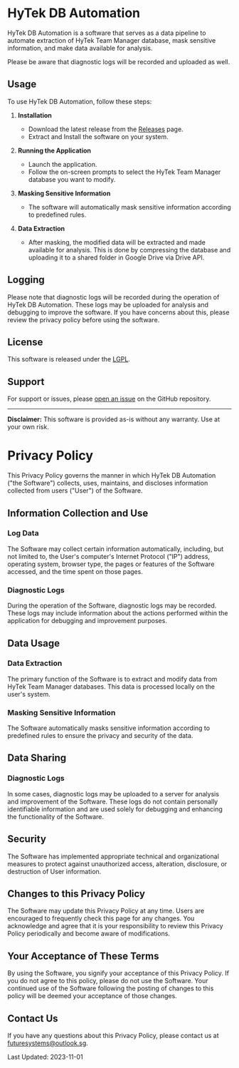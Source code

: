 # HyTek DB Automation

HyTek DB Automation is a software that serves as a data pipeline to automate extraction of HyTek Team Manager database, mask sensitive information, and make data available for analysis.

Please be aware that diagnostic logs will be recorded and uploaded as well.

## Usage

To use HyTek DB Automation, follow these steps:

1. **Installation**
   - Download the latest release from the [Releases](https://github.com/FutureSystems2023/HyTek-DB-Modifier/releases) page.
   - Extract and Install the software on your system.

2. **Running the Application**
   - Launch the application.
   - Follow the on-screen prompts to select the HyTek Team Manager database you want to modify.

3. **Masking Sensitive Information**
   - The software will automatically mask sensitive information according to predefined rules.

4. **Data Extraction**
   - After masking, the modified data will be extracted and made available for analysis. This is done by compressing the database and uploading it to a shared folder in Google Drive via Drive API.

## Logging

Please note that diagnostic logs will be recorded during the operation of HyTek DB Automation. These logs may be uploaded for analysis and debugging to improve the software. If you have concerns about this, please review the privacy policy before using the software.

## License

This software is released under the [LGPL](LICENSE).

## Support

For support or issues, please [open an issue](https://github.com/your-repo/hytek-db-modifier/issues) on the GitHub repository.

---

**Disclaimer:** This software is provided as-is without any warranty. Use at your own risk.


# Privacy Policy

This Privacy Policy governs the manner in which HyTek DB Automation ("the Software") collects, uses, maintains, and discloses information collected from users ("User") of the Software.

## Information Collection and Use

### Log Data

The Software may collect certain information automatically, including, but not limited to, the User's computer's Internet Protocol ("IP") address, operating system, browser type, the pages or features of the Software accessed, and the time spent on those pages.

### Diagnostic Logs

During the operation of the Software, diagnostic logs may be recorded. These logs may include information about the actions performed within the application for debugging and improvement purposes.

## Data Usage

### Data Extraction

The primary function of the Software is to extract and modify data from HyTek Team Manager databases. This data is processed locally on the user's system.

### Masking Sensitive Information

The Software automatically masks sensitive information according to predefined rules to ensure the privacy and security of the data.

## Data Sharing

### Diagnostic Logs

In some cases, diagnostic logs may be uploaded to a server for analysis and improvement of the Software. These logs do not contain personally identifiable information and are used solely for debugging and enhancing the functionality of the Software.

## Security

The Software has implemented appropriate technical and organizational measures to protect against unauthorized access, alteration, disclosure, or destruction of User information.

## Changes to this Privacy Policy

The Software may update this Privacy Policy at any time. Users are encouraged to frequently check this page for any changes. You acknowledge and agree that it is your responsibility to review this Privacy Policy periodically and become aware of modifications.

## Your Acceptance of These Terms

By using the Software, you signify your acceptance of this Privacy Policy. If you do not agree to this policy, please do not use the Software. Your continued use of the Software following the posting of changes to this policy will be deemed your acceptance of those changes.

## Contact Us

If you have any questions about this Privacy Policy, please contact us at [futuresystems@outlook.sg](mailto:futuresystems@outlook.sg).

Last Updated: 2023-11-01

